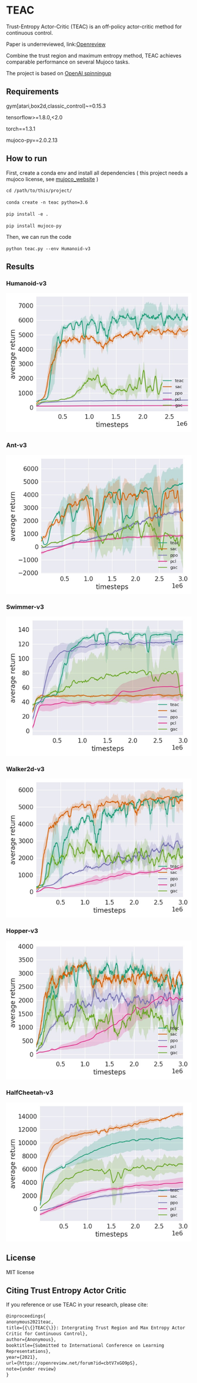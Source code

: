 # TEAC

Trust-Entropy Actor-Critic (TEAC) is an off-policy actor-critic method for continuous control. 

Paper is underreviewed, link:[Openreview](https://openreview.net/forum?id=cbtV7xGO9pS)

Combine the trust region and maximum entropy method, TEAC achieves comparable performance on several Mujoco tasks.

The project is based on [OpenAI spinningup](https://github.com/openai/spinningup)

## Requirements

gym[atari,box2d,classic_control]~=0.15.3

tensorflow>=1.8.0,<2.0

torch==1.3.1

mujoco-py==2.0.2.13

## How to run

First, create a conda env and install all dependencies ( this project needs a mujoco license, see [mujoco_website](https://www.roboti.us/license.html) )
  
```
cd /path/to/this/project/

conda create -n teac python=3.6

pip install -e .

pip install mujoco-py
```

Then, we can run the code

`
python teac.py --env Humanoid-v3
`

## Results

### Humanoid-v3
![](https://github.com/ICLR2021papersub/TEAC/blob/master/figures/Humanoid-v3.jpeg "Humanoid-v3")

### Ant-v3
![Ant-v3](https://github.com/ICLR2021papersub/TEAC/blob/master/figures/Ant-v3.jpeg)

### Swimmer-v3
![Swimmer-v3](https://github.com/ICLR2021papersub/TEAC/blob/master/figures/Swimmer-v3.jpeg)

### Walker2d-v3
![Walker2d-v3](https://github.com/ICLR2021papersub/TEAC/blob/master/figures/Walker2d-v3.jpeg)

### Hopper-v3
![Hopper-v3](https://github.com/ICLR2021papersub/TEAC/blob/master/figures/Hopper-v3.jpeg)

### HalfCheetah-v3
![HalfCheetah-v3](https://github.com/ICLR2021papersub/TEAC/blob/master/figures/HalfCheetah-v3.jpeg)

## License

MIT license

## Citing Trust Entropy Actor Critic

If you reference or use TEAC in your research, please cite:
```
@inproceedings{
anonymous2021teac,
title={{\{}TEAC{\}}: Intergrating Trust Region and Max Entropy Actor Critic for Continuous Control},
author={Anonymous},
booktitle={Submitted to International Conference on Learning Representations},
year={2021},
url={https://openreview.net/forum?id=cbtV7xGO9pS},
note={under review}
}
```
